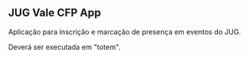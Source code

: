 JUG Vale CFP App
--

Aplicação para inscrição e marcação de presença em eventos do JUG.

Deverá ser executada em "totem".
